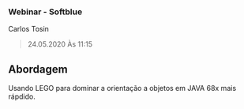 ### Webinar - Softblue
Carlos Tosin
> 24.05.2020 Às 11:15

## Abordagem
Usando LEGO para dominar a orientação a objetos em JAVA 68x mais rápdido.
